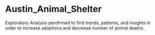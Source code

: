 # Austin_Animal_Shelter
Exploratory Analysis perofrmed to find trends, patterns, and insights in order to increase adoptions and decrease number of animal deaths.
